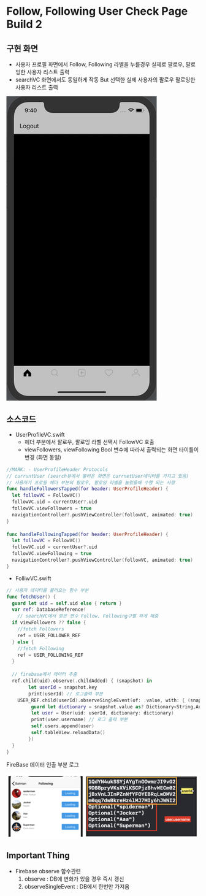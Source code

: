 # Follow, Following User Check Page Build 2

## 구현 화면

- 사용자 프로필 화면에서 Follow, Following 라벨을 누를경우 실제로 팔로우, 팔로잉한 사용자 리스트 출력
- searchVC 화면에서도 동일하게 작동 But 선택한 실제 사용자의 팔로우 팔로잉한 사용자 리스트 출력

![200530_FollowFollowingPage](../image/200530_FollowFollowingPage.gif)





## 소스코드

- UserProfileVC.swift
  - 헤더 부분에서 팔로우, 팔로잉 라벨 선택시 FollowVC 호출
  - viewFollowers, viewFollowing Bool 변수에 따라서 출력되는 화면 타이틀이 변경 (화면 동일)

```swift
//MARK: - UserProfileHeader Protocols
// curruntUser (search뷰에서 불러온 화면은 currnetUser데이터를 가지고 있음)
// 사용자가 프로필 헤더 부분의 팔로우, 팔로잉 라벨을 눌렀을때 수행 되는 사항
func handleFollowersTapped(for header: UserProfileHeader) {
  let followVC = FollowVC()
  followVC.uid = currentUser?.uid
  followVC.viewFollowers = true
  navigationController?.pushViewController(followVC, animated: true)
}

func handleFollowingTapped(for header: UserProfileHeader) {
  let followVC = FollowVC()
  followVC.uid = currentUser?.uid
  followVC.viewFollowing = true
  navigationController?.pushViewController(followVC, animated: true)
}
```



- FolliwVC.swift

```swift
// 사용자 데이터를 불러오는 함수 부분
func fetchUser() {
  guard let uid = self.uid else { return }
  var ref: DatabaseReference!
	// searchVC에서 받은 변수 Follow, Following구별 하게 해줌
  if viewFollowers ?? false {
    //fetch Followers
    ref = USER_FOLLOWER_REF
  } else {
    //fetch Following
    ref = USER_FOLLOWING_REF
  }
     
  // firebase에서 데이터 추출
  ref.child(uid).observe(.childAdded) { (snapshot) in        
		let userId = snapshot.key
		print(userId) // 로그출력 부분
    USER_REF.child(userId).observeSingleEvent(of: .value, with: { (snapshot) in
		 guard let dictionary = snapshot.value as? Dictionary<String,AnyObject> else { return }
		 let user = User(uid: userId, dictionary: dictionary)
		 print(user.username) // 로그 출력 부분 
		 self.users.append(user)
		 self.tableView.reloadData()
		})
  }
}
```

FireBase 데이터 인출 부분 로그 

![200530_PrintUserData](../image/200530_PrintUserData.png)



## Important Thing

- Firebase observe 함수관련
  1. observe : DB에 변화가 있을 경우 즉시 갱신
  2. observeSingleEvent : DB에서 한번만 가져옴

